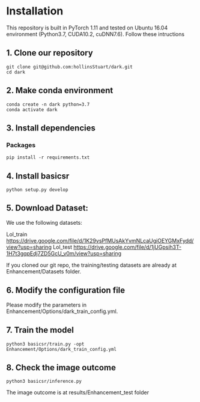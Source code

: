 # Installation

This repository is built in PyTorch 1.11 and tested on Ubuntu 16.04 environment (Python3.7, CUDA10.2, cuDNN7.6).
Follow these intructions

## 1. Clone our repository
```shell
git clone git@github.com:hollinsStuart/dark.git
cd dark
```

## 2. Make conda environment
```shell
conda create -n dark python=3.7
conda activate dark
```

## 3. Install dependencies
### Packages
```shell
pip install -r requirements.txt
```

## 4. Install basicsr
```shell
python setup.py develop
```

## 5. Download Dataset:
We use the following datasets:

Lol_train  https://drive.google.com/file/d/1K29vsPfMUsAkYvmNLcaUgiOEYGMxFydd/view?usp=sharing
Lol_test  https://drive.google.com/file/d/1jUGpsih3T-1H7t3gqpEdj7ZD5GcU_v0m/view?usp=sharing

If you cloned our git repo, the training/testing datasets are already at Enhancement/Datasets folder.

## 6. Modify the configuration file
Please modify the parameters in Enhancement/Options/dark_train_config.yml.

## 7. Train the model
```shell
python3 basicsr/train.py -opt Enhancement/Options/dark_train_config.yml
```

## 8. Check the image outcome
```shell
python3 basicsr/inference.py 
```

The image outcome is at results/Enhancement_test folder